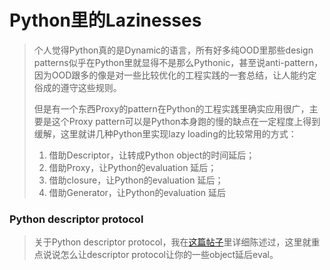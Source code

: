 # Python里的Lazinesses

> 个人觉得Python真的是Dynamic的语言，所有好多纯OOD里那些design patterns似乎在Python里就显得不是那么Pythonic，甚至说anti-pattern，因为OOD跟多的像是对一些比较优化的工程实践的一套总结，让人能约定俗成的遵守这些规则。
>
> 但是有一个东西Proxy的pattern在Python的工程实践里确实应用很广，主要是这个Proxy pattern可以是Python本身跑的慢的缺点在一定程度上得到缓解，这里就讲几种Python里实现lazy loading的比较常用的方式：
>1. 借助Descriptor，让转成Python object的时间延后；
>1. 借助Proxy，让Python的evaluation 延后；
>1. 借助closure，让Python的evaluation 延后；
>1. 借助Generator，让Python的evaluation 延后


### Python descriptor protocol
> 关于Python descriptor protocol，我在[这篇帖子]()里详细陈述过，这里就重点说说怎么让descriptor protocol让你的一些object延后eval。
>
>

```python


```


